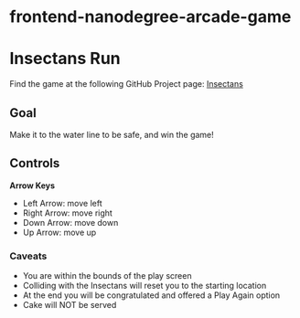 frontend-nanodegree-arcade-game
===============================

# Insectans Run

Find the game at the following GitHub Project page:
[Insectans](https://chadwyck242.github.io/classic-arcade-game/)

## Goal
Make it to the water line to be safe, and win the game!

## Controls
**Arrow Keys**
- Left Arrow: move left
- Right Arrow: move right
- Down Arrow: move down
- Up Arrow: move up

### Caveats
* You are within the bounds of the play screen
* Colliding with the Insectans will reset you to the starting location
* At the end you will be congratulated and offered a Play Again option
* Cake will NOT be served
